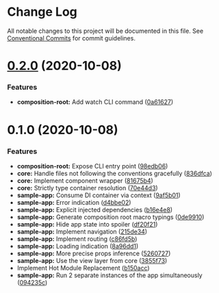 # Change Log

All notable changes to this project will be documented in this file.
See [Conventional Commits](https://conventionalcommits.org) for commit guidelines.

# [0.2.0](https://github.com/InvictusMB/ram-stack/compare/@ram-stack/sample-app@0.1.0...@ram-stack/sample-app@0.2.0) (2020-10-08)


### Features

* **composition-root:** Add watch CLI command ([0a61627](https://github.com/InvictusMB/ram-stack/commit/0a6162742050b93ce44a7c8c0ef6b2e3ffc48c5c))





# 0.1.0 (2020-10-08)


### Features

* **composition-root:** Expose CLI entry point ([98edb06](https://github.com/InvictusMB/ram-stack/commit/98edb0600c791c97989521c3f5a7fd00a2ee294f))
* **core:** Handle files not following the conventions gracefully ([836dfca](https://github.com/InvictusMB/ram-stack/commit/836dfca5ebbd5359846ea7278f6775b891edfbdb))
* **core:** Implement component wrapper ([81675b4](https://github.com/InvictusMB/ram-stack/commit/81675b4c1cae6e399955199b7966fd98351db0ff))
* **core:** Strictly type container resolution ([70e44d3](https://github.com/InvictusMB/ram-stack/commit/70e44d3cfb25bb50d31cc56713df6553db6bc516))
* **sample-app:** Consume DI container via context ([9af5b01](https://github.com/InvictusMB/ram-stack/commit/9af5b014113d48df2d4b5ff788ae139490113978))
* **sample-app:** Error indication ([d4bbe02](https://github.com/InvictusMB/ram-stack/commit/d4bbe02fb0666538679be6e67202653e78cf8643))
* **sample-app:** Explicit injected dependencies ([b16e4e8](https://github.com/InvictusMB/ram-stack/commit/b16e4e8788ba0808d2e605a0136cbbb43735e48f))
* **sample-app:** Generate composition root macro typings ([0de9910](https://github.com/InvictusMB/ram-stack/commit/0de99102d61ab66854de5900aa54b12fb71c02b0))
* **sample-app:** Hide app state into spoiler ([df20f21](https://github.com/InvictusMB/ram-stack/commit/df20f21253a552d9488dafd1ce170ee1d9cdac98))
* **sample-app:** Implement navigation ([215de34](https://github.com/InvictusMB/ram-stack/commit/215de345d0cd137e84c059d3537f317472e7c597))
* **sample-app:** Implement routing ([c86fd5b](https://github.com/InvictusMB/ram-stack/commit/c86fd5bf860d2ee60a77998d66f37c78f0068f8f))
* **sample-app:** Loading indication ([8a96dd1](https://github.com/InvictusMB/ram-stack/commit/8a96dd17b55563a96a0e364af545e21e844fa6d4))
* **sample-app:** More precise props inference ([5260727](https://github.com/InvictusMB/ram-stack/commit/5260727fa7b683e0883428797619e1e71a57274c))
* **sample-app:** Use the view layer from core ([3855f73](https://github.com/InvictusMB/ram-stack/commit/3855f7371903c7a5802e788d2f760346a3c57104))
* Implement Hot Module Replacement ([b150acc](https://github.com/InvictusMB/ram-stack/commit/b150acca15933bd7349be72c7c3a0d8a9d240653))
* **sample-app:** Run 2 separate instances of the app simultaneously ([094235c](https://github.com/InvictusMB/ram-stack/commit/094235c8fafcc5104ef6ce41c28b30f54f077805))
